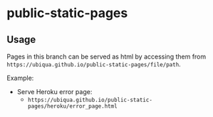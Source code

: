 # public-static-pages

## Usage
Pages in this branch can be served as html by accessing them from ``https://ubiqua.github.io/public-static-pages/file/path``.

Example:
  - Serve Heroku error page: 
    - ``https://ubiqua.github.io/public-static-pages/heroku/error_page.html``
